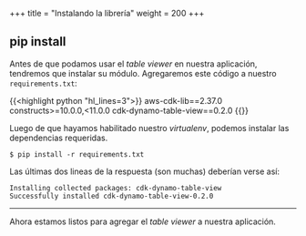 +++
title = "Instalando la librería"
weight = 200
+++

## pip install

Antes de que podamos usar el _table viewer_ en nuestra aplicación, tendremos que 
instalar su módulo. Agregaremos este código a nuestro `requirements.txt`:

{{<highlight python "hl_lines=3">}}
aws-cdk-lib==2.37.0
constructs>=10.0.0,<11.0.0
cdk-dynamo-table-view==0.2.0
{{</highlight>}}

Luego de que hayamos habilitado nuestro _virtualenv_, podemos instalar las dependencias requeridas.

```
$ pip install -r requirements.txt
```

Las últimas dos lineas de la respuesta (son muchas) deberían verse así:

```
Installing collected packages: cdk-dynamo-table-view
Successfully installed cdk-dynamo-table-view-0.2.0
```

----

Ahora estamos listos para agregar el _table viewer_ a nuestra aplicación.
